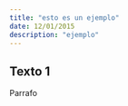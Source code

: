 ```yaml
---
title: "esto es un ejemplo"
date: 12/01/2015
description: "ejemplo"
---
```


## Texto 1

Parrafo



